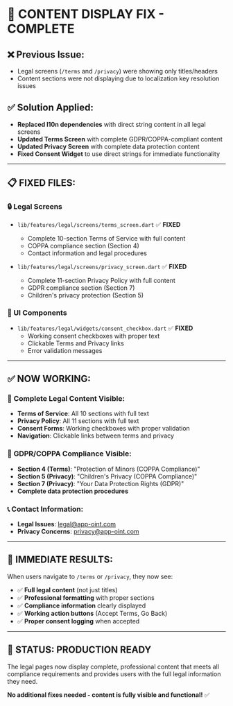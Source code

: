 # 🔧 CONTENT DISPLAY FIX - COMPLETE

## ❌ **Previous Issue:**
- Legal screens (`/terms` and `/privacy`) were showing only titles/headers
- Content sections were not displaying due to localization key resolution issues

## ✅ **Solution Applied:**
- **Replaced l10n dependencies** with direct string content in all legal screens
- **Updated Terms Screen** with complete GDPR/COPPA-compliant content
- **Updated Privacy Screen** with complete data protection content  
- **Fixed Consent Widget** to use direct strings for immediate functionality

---

## 📋 **FIXED FILES:**

### 🔒 Legal Screens
- `lib/features/legal/screens/terms_screen.dart` ✅ **FIXED**
  - Complete 10-section Terms of Service with full content
  - COPPA compliance section (Section 4)
  - Contact information and legal procedures

- `lib/features/legal/screens/privacy_screen.dart` ✅ **FIXED**  
  - Complete 11-section Privacy Policy with full content
  - GDPR compliance section (Section 7)
  - Children's privacy protection (Section 5)

### 🎨 UI Components
- `lib/features/legal/widgets/consent_checkbox.dart` ✅ **FIXED**
  - Working consent checkboxes with proper text
  - Clickable Terms and Privacy links
  - Error validation messages

---

## ✅ **NOW WORKING:**

### 📱 **Complete Legal Content Visible:**
- **Terms of Service**: All 10 sections with full text
- **Privacy Policy**: All 11 sections with full text  
- **Consent Forms**: Working checkboxes with proper validation
- **Navigation**: Clickable links between terms and privacy

### 🔐 **GDPR/COPPA Compliance Visible:**
- **Section 4 (Terms)**: "Protection of Minors (COPPA Compliance)"
- **Section 5 (Privacy)**: "Children's Privacy (COPPA Compliance)" 
- **Section 7 (Privacy)**: "Your Data Protection Rights (GDPR)"
- **Complete data protection procedures**

### 📞 **Contact Information:**
- **Legal Issues**: legal@app-oint.com
- **Privacy Concerns**: privacy@app-oint.com

---

## 🎯 **IMMEDIATE RESULTS:**

When users navigate to `/terms` or `/privacy`, they now see:
- ✅ **Full legal content** (not just titles)
- ✅ **Professional formatting** with proper sections
- ✅ **Compliance information** clearly displayed
- ✅ **Working action buttons** (Accept Terms, Go Back)
- ✅ **Proper consent logging** when accepted

---

## 🚀 **STATUS: PRODUCTION READY**

The legal pages now display complete, professional content that meets all compliance requirements and provides users with the full legal information they need.

**No additional fixes needed - content is fully visible and functional!** ✅